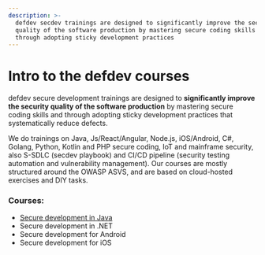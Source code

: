 ```yaml
---
description: >-
  defdev secdev trainings are designed to significantly improve the security
  quality of the software production by mastering secure coding skills and
  through adopting sticky development practices
---
```


# Intro to the defdev courses

defdev secure development trainings are designed to **significantly improve the security quality of the software production** by mastering secure coding skills and through adopting sticky development practices that systematically reduce defects.

We do trainings on Java, Js/React/Angular, Node.js, iOS/Android, C\#, Golang, Python, Kotlin and PHP secure coding, IoT and mainframe security, also S-SDLC \(secdev playbook\) and CI/CD pipeline \(security testing automation and vulnerability management\). Our courses are mostly structured around the OWASP ASVS, and are based on cloud-hosted exercises and DIY tasks.

### Courses:

* [Secure development in Java](courses/secure-development-in-java.md)
* Secure development in .NET
* Secure development for Android
* Secure development for iOS


